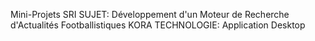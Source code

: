 Mini-Projets SRI
SUJET: Développement d'un Moteur de Recherche d'Actualités Footballistiques KORA
TECHNOLOGIE: Application Desktop 
